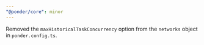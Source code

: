 ```yaml
---
"@ponder/core": minor
---
```


Removed the `maxHistoricalTaskConcurrency` option from the `networks` object in `ponder.config.ts`.
